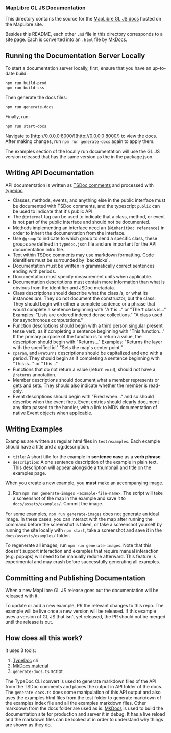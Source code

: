 ### MapLibre GL JS Documentation

This directory contains the source for the [MapLibre GL JS docs](https://maplibre.org/maplibre-gl-js/docs/) hosted on the MapLibre site.

Besides this README, each other `.md` file in this directory corresponds to a site page. Each is converted into an `.html` file by [MkDocs](https://www.mkdocs.org/).

## Running the Documentation Server Locally

To start a documentation server locally, first, ensure that you have an up-to-date build:

```bash
npm run build-prod
npm run build-css
```


Then generate the docs files:

```bash
npm run generate-docs
```

Finally, run:

```bash
npm run start-docs
```

Navigate to [http://0.0.0.0:8000/](http://0.0.0.0:8000/) to view the docs. After making changes, run `npm run generate-docs` again to apply them.

The examples section of the locally run documentation will use the GL JS version released that has the same version as the in the package.json.

## Writing API Documentation

API documentation is written as [TSDoc comments](https://tsdoc.org/) and processed with [typedoc](https://typedoc.org/)

* Classes, methods, events, and anything else in the public interface must be documented with TSDoc comments, and the typescript `public` can be used to indicate that it's public API.
* The `@internal` tag can be used to indicate that a class, method, or event is not part of the public interface and should not be documented.
* Methods implementing an interface need an `{@inheritDoc reference}` in order to inherit the documentation from the interface.
* Use `@group` to indicate to which group to send a specific class, these groups are defined in `typedoc.json` file and are important for the API documentation intro file.
* Text within TSDoc comments may use markdown formatting. Code identifiers must be surrounded by \`backticks\`.
* Documentation must be written in grammatically correct sentences ending with periods.
* Documentation must specify measurement units when applicable.
* Documentation descriptions must contain more information than what is obvious from the identifier and JSDoc metadata.
* Class descriptions should describe what the class *is*, or what its instances *are*. They do not document the constructor, but the class. They should begin with either a complete sentence or a phrase that would complete a sentence beginning with "A `T` is..." or "The `T` class is..." Examples: "Lists are ordered indexed dense collections." "A class used for asynchronous computations."
* Function descriptions should begin with a third person singular present tense verb, as if completing a sentence beginning with "This function..." If the primary purpose of the function is to return a value, the description should begin with "Returns..." Examples: "Returns the layer with the specified id." "Sets the map's center point."
* `@param`, and `@returns` descriptions should be capitalized and end with a period. They should begin as if completing a sentence beginning with "This is..." or "This..."
* Functions that do not return a value (return `void`), should not have a `@returns` annotation.
* Member descriptions should document what a member represents or gets and sets. They should also indicate whether the member is read-only.
* Event descriptions should begin with "Fired when..." and so should describe when the event fires. Event entries should clearly document any data passed to the handler, with a link to MDN documentation of native Event objects when applicable.

## Writing Examples

Examples are written as regular html files in `test/examples`. Each example should have a title and a og:description.
* `title`: A short title for the example in **sentence case** as a **verb phrase**.
* `description`: A one sentence description of the example in plain text. This description will appear alongside a thumbnail and title on the examples page.

When you create a new example, you **must** make an accompanying image.

1. Run `npm run generate-images <example-file-name>`. The script will take a screenshot of the map in the example and save it to `docs/assets/examples/`. Commit the image.

For some examples, `npm run generate-images` does not generate an ideal image. In these cases, you can interact with the map after running the command before the screenshot is taken, or take a screenshot yourself by running the site locally with `npm start`, take a screenshot and save it in the `docs/assests/examples/` folder.

To regenerate all images, run `npm run generate-images`. Note that this doesn't support interaction and examples that require manual interaction (e.g. popups) will need to be manually redone afterward. This feature is experimental and may crash before successfully generating all examples.

## Committing and Publishing Documentation

When a new MapLibre GL JS release goes out the documentation will be released with it.

To update or add a new example, PR the relevant changes to this repo. The example will be live once a new version will be released. If this example uses a version of GL JS that isn't yet released, the PR should not be merged until the release is out.

## How does all this work?

It uses 3 tools:
1. [TypeDoc](https://typedoc.org/) cli
2. [MkDocs material](https://squidfunk.github.io/mkdocs-material/)
3. `generate-docs.ts` script

The TypeDoc CLI convert is used to generate markdown files of the API from the TSDoc comments and places the output in API folder of the docs.
The `generate-docs.ts` does some manipulation of this API output and also uses the examples html files from the test folder to generate markdown of the examples index file and all the examples markdown files.
Other markdown from the docs folder are used as is.
[MkDocs](https://www.mkdocs.org/) is used to build the documentation site for production and server it in debug. It has a live reload and the markdown files can be looked at in order to understand why things are shown as they do.
